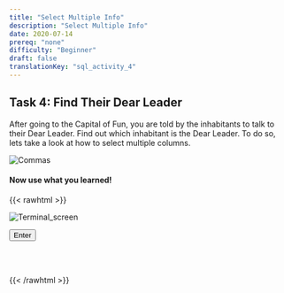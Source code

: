 ```yaml
---
title: "Select Multiple Info"
description: "Select Multiple Info"
date: 2020-07-14
prereq: "none"
difficulty: "Beginner"
draft: false
translationKey: "sql_activity_4"
---
```

<!-- Links for javascript and CSS needed for drop down logic -->
<link rel="stylesheet" href="../../default/_default.css" type="text/css"></link>
<script type="text/javascript" src="../../default/_default.js"></script>

<!-- Embed YouTube Video Link here when ready -->

## Task 4: Find Their Dear Leader

After going to the Capital of Fun, you are told by the inhabitants to talk to their Dear Leader. Find out which inhabitant is the Dear Leader.
To do so, lets take a look at how to select multiple columns.

![Commas](../assets/Commas.png)

#### Now use what you learned!

<!-- SQL Type In Activity -->

{{< rawhtml >}}

<div class="terminal_div" id="terminal_div"><img class="terminal" src="../assets/Terminal.png" alt="Terminal_screen">


</div>

<!-- Press Enter --> 
<button class="button button1" onclick="check()"> Enter </button>


<div id="text" style="visibility:hidden">
<p> You found the Dear Leader! Now you need to figure out a way to get to them! </p>
</div>


{{< /rawhtml >}}